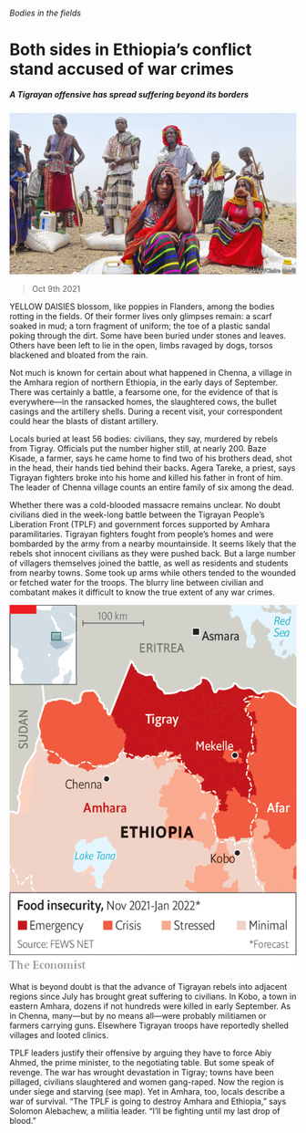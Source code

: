 ###### Bodies in the fields

# Both sides in Ethiopia’s conflict stand accused of war crimes 

##### A Tigrayan offensive has spread suffering beyond its borders 

![image](images/20211009_MAP003_0.jpg) 

> Oct 9th 2021 

YELLOW DAISIES blossom, like poppies in Flanders, among the bodies rotting in the fields. Of their former lives only glimpses remain: a scarf soaked in mud; a torn fragment of uniform; the toe of a plastic sandal poking through the dirt. Some have been buried under stones and leaves. Others have been left to lie in the open, limbs ravaged by dogs, torsos blackened and bloated from the rain.

Not much is known for certain about what happened in Chenna, a village in the Amhara region of northern Ethiopia, in the early days of September. There was certainly a battle, a fearsome one, for the evidence of that is everywhere—in the ransacked homes, the slaughtered cows, the bullet casings and the artillery shells. During a recent visit, your correspondent could hear the blasts of distant artillery.


Locals buried at least 56 bodies: civilians, they say, murdered by rebels from Tigray. Officials put the number higher still, at nearly 200. Baze Kisade, a farmer, says he came home to find two of his brothers dead, shot in the head, their hands tied behind their backs. Agera Tareke, a priest, says Tigrayan fighters broke into his home and killed his father in front of him. The leader of Chenna village counts an entire family of six among the dead.

Whether there was a cold-blooded massacre remains unclear. No doubt civilians died in the week-long battle between the Tigrayan People’s Liberation Front (TPLF) and government forces supported by Amhara paramilitaries. Tigrayan fighters fought from people’s homes and were bombarded by the army from a nearby mountainside. It seems likely that the rebels shot innocent civilians as they were pushed back. But a large number of villagers themselves joined the battle, as well as residents and students from nearby towns. Some took up arms while others tended to the wounded or fetched water for the troops. The blurry line between civilian and combatant makes it difficult to know the true extent of any war crimes.

![image](images/20211009_MAM601.png) 


What is beyond doubt is that the advance of Tigrayan rebels into adjacent regions since July has brought great suffering to civilians. In Kobo, a town in eastern Amhara, dozens if not hundreds were killed in early September. As in Chenna, many—but by no means all—were probably militiamen or farmers carrying guns. Elsewhere Tigrayan troops have reportedly shelled villages and looted clinics.

TPLF leaders justify their offensive by arguing they have to force Abiy Ahmed, the prime minister, to the negotiating table. But some speak of revenge. The war has wrought devastation in Tigray; towns have been pillaged, civilians slaughtered and women gang-raped. Now the region is under siege and starving (see map). Yet in Amhara, too, locals describe a war of survival. “The TPLF is going to destroy Amhara and Ethiopia,” says Solomon Alebachew, a militia leader. “I’ll be fighting until my last drop of blood.”

